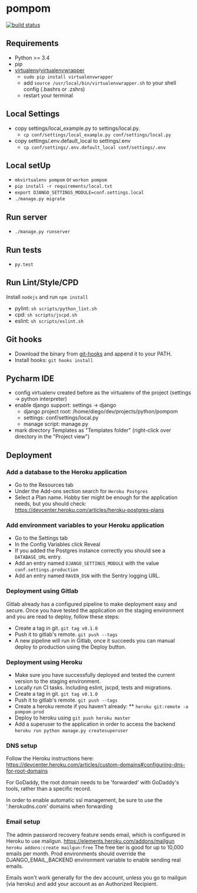 # pompom

[![build status](//gitlab.devartis.com/samples/django-sample/badges/master/build.svg)](http://gitlab.devartis.com/samples/django-sample/commits/master)

## Requirements

* Python >= 3.4
* pip
* [virtualenv](https://virtualenv.readthedocs.org/en/latest/installation.html)/[virtualenvwrapper](https://virtualenvwrapper.readthedocs.org/en/latest/)
  * `sudo pip install virtualenvwrapper`
  * add `source /usr/local/bin/virtualenvwrapper.sh` to your shell config (.bashrs or .zshrs)
  * restart your terminal

## Local Settings

* copy settings/local_example.py to settings/local.py.
  * `cp conf/settings/local_example.py conf/settings/local.py`
* copy settings/.env.default_local to settings/.env
  * `cp conf/settings/.env.default_local conf/settings/.env`

## Local setUp

* `mkvirtualenv pompom` or `workon pompom`
* `pip install -r requirements/local.txt`
* `export DJANGO_SETTINGS_MODULE=conf.settings.local`
* `./manage.py migrate`

## Run server

* `./manage.py runserver`

## Run tests

* `py.test`

## Run Lint/Style/CPD

Install `nodejs` and run `npm install`

* pylint: `sh scripts/python_lint.sh`
* cpd: `sh scripts/jscpd.sh`
* eslint: `sh scripts/eslint.sh`

## Git hooks

* Download the binary from [git-hooks](https://github.com/git-hooks/git-hooks/releases) and append it to your PATH.
* Install hooks: `git hooks install`

## Pycharm IDE

* config virtualenv created before as the virtualenv of the project (settings -> python interpreter)
* enable django support: settings -> django 
  * django project root: /home/diego/dev/projects/python/pompom
  * settings: conf/settings/local.py
  * manage script: manage.py
* mark directory Templates as "Templates folder" (right-click over directory in the "Project view")

## Deployment

### Add a database to the Heroku application

* Go to the Resources tab
* Under the Add-ons section search for `Heroku Postgres`
* Select a Plan name. Hobby tier might be enough for the application needs, but you should check: https://devcenter.heroku.com/articles/heroku-postgres-plans

### Add environment variables to your Heroku application

* Go to the Settings tab
* In the Config Variables click Reveal
* If you added the Postgres instance correctly you should see a `DATABASE_URL` entry.
* Add an entry named `DJANGO_SETTINGS_MODULE` with the value `conf.settings.production`
* Add an entry named `RAVEN_DSN` with the Sentry logging URL.

### Deployment using Gitlab

Gitlab already has a configured pipeline to make deployment easy and secure. Once you have tested the application on the staging environment and you are read to deploy, follow these steps:

* Create a tag in git. `git tag v0.1.0`
* Push it to gitlab's remote. `git push --tags`
* A new pipeline will run in Gitlab, once it succeeds you can manual deploy to production using the Deploy button.

### Deployment using Heroku

* Make sure you have successfully deployed and tested the current version to the staging environment.
* Locally run CI tasks. Including eslint, jscpd, tests and migrations.
* Create a tag in git. `git tag v0.1.0`
* Push it to gitlab's remote. `git push --tags`
* Create a heroku remote if you haven't already:
** `heroku git:remote -a pompom-prod`
* Deploy to heroku using `git push heroku master`
* Add a superuser to the application in order to access the backend `heroku run python manage.py createsuperuser`

### DNS setup

Follow the Heroku instructions here:
https://devcenter.heroku.com/articles/custom-domains#configuring-dns-for-root-domains

For GoDaddy, the root domain needs to be 'forwarded' with GoDaddy's tools, rather than a specific record.

In order to enable automatic ssl management, be sure to use the '.herokudns.com' domains when forwarding

### Email setup
The admin password recovery feature sends email, which is configured in Heroku to use mailgun.  https://elements.heroku.com/addons/mailgun
`heroku addons:create mailgun:free`
The free tier is good for up to 10,000 emails per month.
Prod environments should override the DJANGO_EMAIL_BACKEND environment variable to enable sending real emails.

Emails won't work generally for the dev account, unless you go to mailgun (via heroku) and add your account as an Authorized Recipient.

